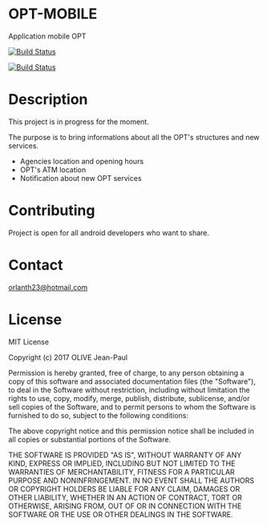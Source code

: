 # OPT-MOBILE
Application mobile OPT

[![Build Status](https://www.bitrise.io/app/ba4de9a3048d3ef2/status.svg?token=nxjp7iyDeBB_f2VgVw3h9Q)](https://www.bitrise.io/app/ba4de9a3048d3ef2)

[![Build Status](https://travis-ci.org/olivejp/OPT-MOBILE.svg?branch=master)](https://travis-ci.org/olivejp/OPT-MOBILE)

# Description
This project is in progress for the moment.

The purpose is to bring informations about all the OPT's structures and new services.
 * Agencies location and opening hours
 * OPT's ATM location
 * Notification about new OPT services

# Contributing
Project is open for all android developers who want to share.

# Contact
orlanth23@hotmail.com

# License
MIT License

Copyright (c) 2017 OLIVE Jean-Paul

Permission is hereby granted, free of charge, to any person obtaining a copy
of this software and associated documentation files (the "Software"), to deal
in the Software without restriction, including without limitation the rights
to use, copy, modify, merge, publish, distribute, sublicense, and/or sell
copies of the Software, and to permit persons to whom the Software is
furnished to do so, subject to the following conditions:

The above copyright notice and this permission notice shall be included in all
copies or substantial portions of the Software.

THE SOFTWARE IS PROVIDED "AS IS", WITHOUT WARRANTY OF ANY KIND, EXPRESS OR
IMPLIED, INCLUDING BUT NOT LIMITED TO THE WARRANTIES OF MERCHANTABILITY,
FITNESS FOR A PARTICULAR PURPOSE AND NONINFRINGEMENT. IN NO EVENT SHALL THE
AUTHORS OR COPYRIGHT HOLDERS BE LIABLE FOR ANY CLAIM, DAMAGES OR OTHER
LIABILITY, WHETHER IN AN ACTION OF CONTRACT, TORT OR OTHERWISE, ARISING FROM,
OUT OF OR IN CONNECTION WITH THE SOFTWARE OR THE USE OR OTHER DEALINGS IN THE
SOFTWARE.
